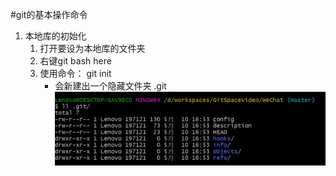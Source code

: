 #git的基本操作命令
1. 本地库的初始化
    1. 打开要设为本地库的文件夹
    2. 右键git bash here
    3. 使用命令： git init  
        - 会新建出一个隐藏文件夹 .git  
       ![隐藏文件](https://github.com/starrychen912/myStudyGit/raw/master/toolsUseHelp/markdown/studyscreen/hideFileGit.png)
       
